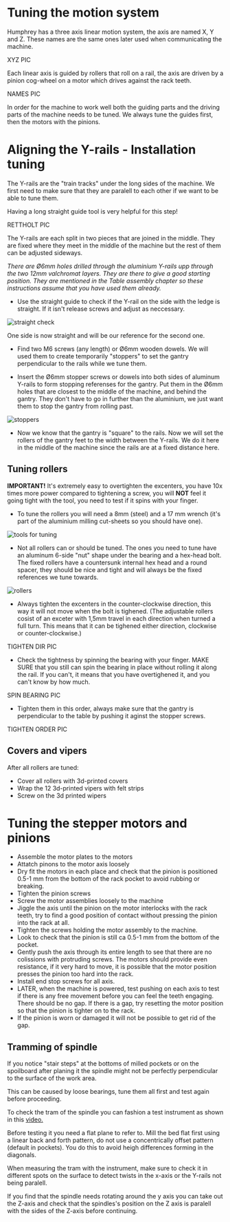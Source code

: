 # Tuning the motion system

Humphrey has a three axis linear motion system, the axis are named X, Y and Z. These names are the same ones later used when communicating the machine. 

XYZ PIC


Each linear axis is guided by rollers that roll on a rail, the axis are driven by a pinion cog-wheel on a motor which drives against the rack teeth. 

NAMES PIC

In order for the machine to work well both the guiding parts and the driving parts of the machine needs to be tuned. We always tune the guides first, then the motors with the pinions.

# Aligning the Y-rails - Installation tuning

The Y-rails are the "train tracks" under the long sides of the machine. We first need to make sure that they are paralell to each other if we want to be able to tune them.

Having a long straight guide tool is very helpful for this step!

RETTHOLT PIC

The Y-rails are each split in two pieces that are joined in the middle. They are fixed where they meet in the middle of the machine but the rest of them can be adjusted sideways.

_There are Ø6mm holes drilled through the aluminium Y-rails upp through the two 12mm valchromat layers. They are there to give a good starting position. They are mentioned in the Table assembly chapter so these instructions assume that you have used them already._

* Use the straight guide to check if the Y-rail on the side with the ledge is straight. If it isn't release screws and adjust as neccessary. 

![straight check](https://github.com/fellesverkstedet/fabricatable-machines/raw/master/humphrey-large-format-cnc/humphrey_v3/img/assembly/ledge_table.JPG)

One side is now straight and will be our reference for the second one. 

* Find two M6 screws (any length) or Ø6mm wooden dowels. We will used them to create temporarily "stoppers" to set the gantry perpendicular to the rails while we tune them. 

* Insert the Ø6mm stopper screws or dowels into both sides of aluminum Y-rails to form stopping referenses for the gantry. Put them in the Ø6mm holes that are closest to the middle of the machine, and behind the gantry. They don't have to go in further than the aluminium, we just want them to stop the gantry from rolling past.

![stoppers](https://github.com/fellesverkstedet/fabricatable-machines/raw/master/humphrey-large-format-cnc/humphrey_v3/img/assembly/stop_hole.jpg)

* Now we know that the gantry is "square" to the rails. Now we will set the rollers of the gantry feet to the width between the Y-rails. We do it here in the middle of the machine since the rails are at a fixed distance here.

## Tuning rollers

**IMPORTANT!** It's extremely easy to overtighten the excenters, you have 10x times more power compared to tightening a screw, you will **NOT** feel it going tight with the tool, you need to test if it spins with your finger.

* To tune the rollers you will need a 8mm (steel) and a 17 mm wrench (it's part of the aluminium milling cut-sheets so you should have one).

![tools for tuning](https://github.com/fellesverkstedet/fabricatable-machines/raw/master/humphrey-large-format-cnc/humphrey_v3/img/assembly/tools.jpg)

* Not all rollers can or should be tuned. The ones you need to tune have an aluminum 6-side "nut" shape under the bearing and a hex-head bolt. The fixed rollers have a countersunk internal hex head and a round spacer, they should be nice and tight and will always be the fixed references we tune towards.

![rollers](https://github.com/fellesverkstedet/fabricatable-machines/blob/master/humphrey-large-format-cnc/humphrey_v3/img/assembly/fixed_moving.JPG)

* Always tighten the excenters in the counter-clockwise direction, this way it will not move when the bolt is tighened. (The adjustable rollers cosist of an exceter with 1,5mm travel in each direction when turned a full turn. This means that it can be tighened either direction, clockwise or counter-clockwise.)

TIGHTEN DIR PIC

* Check the tightness by spinning the bearing with your finger. MAKE SURE that you still can spin the bearing in place without rolling it along the rail. If you can't, it means that you have overtighened it, and you can't know by how much.

SPIN BEARING PIC

* Tighten them in this order, always make sure that the gantry is perpendicular to the table by pushing it aginst the stopper screws.

TIGHTEN ORDER PIC

## Covers and vipers

After all rollers are tuned: 

* Cover all rollers with 3d-printed covers 
* Wrap the 12  3d-printed vipers with felt strips
* Screw on the 3d printed wipers

# Tuning the stepper motors and pinions

* Assemble the motor plates to the motors
* Attatch pinons to the motor axis loosely
* Dry fit the motors in each place and check that the pinion is positioned 0.5-1 mm from the bottom of the rack pocket to avoid rubbing or breaking.
* Tighten the pinion screws
* Screw the motor assemblies loosely to the machine
* Jiggle the axis until the pinion on the motor interlocks with the rack teeth, try to find a good position of contact without pressing the pinion into the rack at all.
* Tighten the screws holding the motor assembly to the machine.
* Look to check that the pinion is still ca 0.5-1 mm from the bottom of the pocket.
* Gently push the axis through its entire length to see that there are no colissions with protruding screws. The motors should provide even resistance, if it very hard to move, it is possible that the motor position presses the pinion too hard into the rack.
* Install end stop screws for all axis.
* LATER, when the machine is powered, test pushing on each axis to test if there is any free movement before you can feel the teeth engaging. There should be no gap. If there is a gap, try resetting the motor position so that the pinion is tighter on to the rack.
* If the pinion is worn or damaged it will not be possible to get rid of the gap.

## Tramming of spindle

If you notice "stair steps" at the bottoms of milled pockets or on the spoilboard after planing it the spindle might not be perfectly perpendicular to the surface of the work area. 

This can be caused by loose bearings, tune them all first and test again before proceeding.

To check the tram of the spindle you can fashion a test instrument as shown in this [video.](https://www.youtube.com/watch?v=D6pfIoyhgTc)

Before testing it you need a flat plane to refer to. Mill the bed flat first using a linear back and forth pattern, do not use a concentrically offset pattern (default in pockets). You do this to avoid heigh differences forming in the diagonals.

When measuring the tram with the instrument, make sure to check it in different spots on the surface to detect twists in the x-axis or the Y-rails not being paralell.

If you find that the spindle needs rotating around the y axis you can take out the Z-axis and check that the spindles's position on the Z axis is paralell with the sides of the Z-axis before continuing. 







